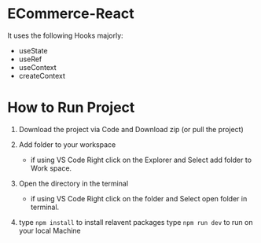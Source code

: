 # ECommerce-React



It uses the following Hooks majorly:

- useState
- useRef
- useContext
- createContext

# How to Run Project
1. Download the project via Code and Download zip (or pull the project)

2. Add folder to your workspace
   - if using VS Code Right click on the Explorer and Select add folder to Work space.

3. Open the directory in the terminal
   - if using VS Code Right click on the folder and Select open folder in terminal.

4. type `npm install` to install relavent packages
   type `npm run dev` to run on your local Machine

